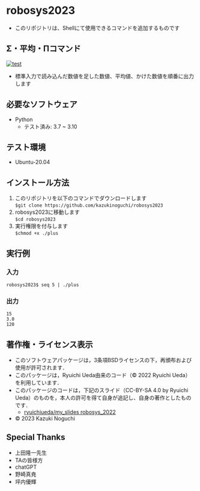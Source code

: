 # robosys2023
* このリポジトリは、Shellにて使用できるコマンドを追加するものです

## Σ・平均・Πコマンド

[![test](https://github.com/kazukinoguchi/robosys2023/actions/workflows/test.yml/badge.svg)](https://github.com/kazukinoguchi/robosys2023/actions/workflows/test.yml)

* 標準入力で読み込んだ数値を足した数値、平均値、かけた数値を順番に出力します

## 必要なソフトウェア
* Python
  * テスト済み: 3.7 ~ 3.10

## テスト環境
* Ubuntu-20.04

## インストール方法
1. このリポジトリを以下のコマンドでダウンロードします  
`$git clone https://github.com/kazukinoguchi/robosys2023`
1. robosys2023に移動します  
`$cd robosys2023`  
1. 実行権限を付与します  
`$chmod +x ./plus`

## 実行例
### 入力
`robosys2023$ seq 5 | ./plus`
### 出力
`15`  
`3.0`  
`120`

## 著作権・ライセンス表示
* このソフトウェアパッケージは，3条項BSDライセンスの下，再頒布および使用が許可されます．
* このパッケージは，Ryuichi Ueda由来のコード（© 2022 Ryuichi Ueda）を利用しています．
* このパッケージのコードは，下記のスライド（CC-BY-SA 4.0 by Ryuichi Ueda）のものを，本人の許可を得て自身が追記し、自身の著作としたものです．
    * [ryuichiueda/my_slides robosys_2022](https://github.com/ryuichiueda/my_slides/tree/master/robosys_2022)
* © 2023 Kazuki Noguchi

## Special Thanks
* 上田隆一先生
* TAの皆様方
* chatGPT
* 野崎真尭
* 坪内優輝
